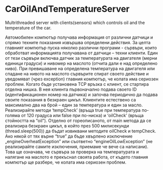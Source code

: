 # CarOilAndTemperatureServer
Multrithreaded server with clients(sensors) which controls oil and the temperature of the car.


Автомобилен компютър получава информация от различни датчици и спрямо техните показания извършва определени действия.
За целта главният компютър пуска няколко различни програми - сървъри, които обработват информацията получавана от датчици – техни клиенти.
 Един от тези сървъри включва датчик за температурата на двигателя (мерни единици градуси) и нивомер на маслото (отчита дали е над определено ниво).
 При превишаване на определена температура на двигателя или спадане на нивото на маслото сървърите спират своето действие и уведомяват (чрез exception) главния компютър,
 че колата има сериозен проблем. Когато бъде установена TCP връзка с клиент, се стартира отделна нишка.
 В нея клиента първоначално подава своето ID (идентификационен номер на датчика) и започва периодично да подава своите показания в безкраен цикъл.
  Клиентите естествено са максимално два на брой – един за температура и един за масло. 
Реализирайте методи ‘tempCheck’ (връща true при температура по-голяма от 120 градуса или false при по-ниска) и ‘oilCheck’ (връща стойността на “oil”).
Отделно от гореописаното, от main метода да се реализира безкраен цикъл, в който през 500 милисекунди (thread.sleep(500)) да бъдат извиквани методите oilCheck и tempCheck. 
Ако някой от тях върне “true” да бъде хвърлено изключение „engineOverheatException” или съответно “engineOilLowException” (не реализирайте самите изключения, приемаме че вече са написани). Това ще означава, че сървъра за проверка на температурата и налягане на маслото е прекъснал своята работа, от където главния компютър ще разбере, че колата има сериозен проблем.
